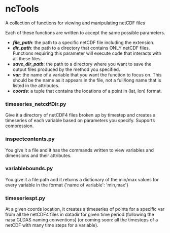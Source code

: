 # ncTools
A collection of functions for viewing and manipulating netCDF files

Each of these functions are written to accept the same possible parameters.
* ***file_path***: the path to a specific netCDF file including the extension.
* ***dir_path***: the path to a directory that contains ONLY netCDF files. Functions requiring this parameter will execute code that interacts with all these files.
* ***save_dir_path***: the path to a directory where you want to save the output files produced by the method you specified.
* ***var***: the name of a variable that you want the function to focus on. This should be the name as it appears in the file, not a full/long name that is listed in the attributes.
* ***coords***: a tuple that contains the locations of a point in (lat, lon) format.

### timeseries_netcdfDir.py
Give it a directory of netCDF4 files broken up by timestep and creates a timeseries of each variable based on parameters
you specify. Supports compression.

### inspectcontents.py
You give it a file and it has the commands written to view variables and dimensions and their attributes.

### variablebounds.py
You give it a file path and it returns a dictionary of the min/max values for every variable in the format {'name of variable': 'min,max'}

### timeseriespt.py
At a given coords location, it creates a timeseries of points for a specific var from all the netCDF4 files in datadir for given time period (following the nasa GLDAS naming conventions) (or coming soon: all the timesteps of a netCDF with many time steps for a variable). 